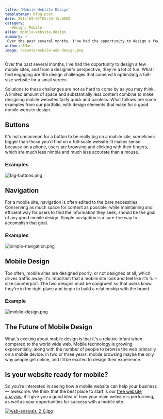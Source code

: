 ```yaml
---
title: 'Mobile Website Design'
templateKey: blog-post
date: 2011-09-07T05:49:15.000Z
category: 
  -Design, Mobile
alias: mobile-website-design
summary: > 
 Over the past several months, I've had the opportunity to design a few mobile sites, and from a designer's perspective, they're a lot of fun. What I find engaging are the design challenges that come with optimizing a full-size website for a small screen.
author: AMac
image: /assets/mobile-web-design.png
---
```


Over the past several months, I've had the opportunity to design a few mobile sites, and from a designer's perspective, they're a lot of fun. What I find engaging are the design challenges that come with optimizing a full-size website for a small screen.

Solutions to these challenges are not as hard to come by as you may think. A limited amount of space and substantially less content combine to make designing mobile websites fairly quick and painless. What follows are some examples from our portfolio, with design elements that make for a good mobile website design.

Buttons
-------

It's not uncommon for a button to be really big on a mobile site, sometimes bigger than those you'd find on a full-scale website. It makes sense because on a phone, users are browsing and clicking with their fingers, which are much less nimble and much less accurate than a mouse.

### Examples

![big-buttons.png](/assets/big-buttons.png)

Navigation
----------

For a mobile site, navigation is often edited to the bare necessities. Conserving as much space for content as possible, while maintaining and efficient way for users to find the information they seek, should be the goal of any good mobile design. Simple navigation is a sure-fire way to accomplish that goal.

### Examples

![simple-navigation.png](/assets/simple-navigation.png)

Mobile Design
-------------

Too often, mobile sites are designed poorly, or not designed at all, which drives traffic away. It's important that a mobile site look and feel like it's full-size counterpart. The two designs must be congruent so that users know they're in the right place and begin to build a relationship with the brand.

### Example

![mobile-design.png](/assets/mobile-design.png)

The Future of Mobile Design
---------------------------

What's exciting about mobile design is that it's a relative infant when compared to the world wide web. Mobile technology is growing exponentially, along with the number of people to browse the web primarily on a mobile device. In two or three years, mobile browsing maybe the only way people get online, and I'll be excited to design their experience.

Is your website ready for mobile?
---------------------------------

So you're interested in seeing how a mobile website can help your business — awesome. We think that the best place to start is our [free website analysis](/free-website-analysis); it'll give you a good idea of how your main website is performing, as well as your opportunities for success with a mobile site.

[![web-analysis_2_0.jpg](/assets/web-analysis_2_0.jpg)](/free-website-analysis)